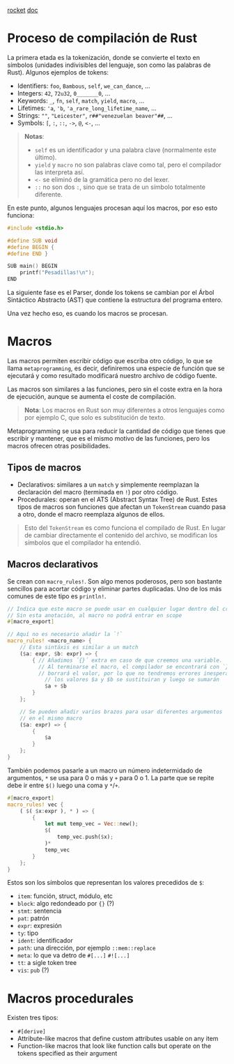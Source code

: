 [rocket](https://blog.logrocket.com/macros-in-rust-a-tutorial-with-examples/)
[doc](https://doc.rust-lang.org/book/ch19-06-macros.html)

# Proceso de compilación de Rust
La primera etada es la tokenización, donde se convierte el texto en símbolos
(unidades indivisibles del lenguaje, son como las palabras de Rust). Algunos
ejemplos de tokens:

+ Identifiers: `foo`, `Bambous`, `self`, `we_can_dance`, ...
+ Integers: `42`, `72u32`, `0_______0`, ...
+ Keywords: `_`, `fn`, `self`, `match`, `yield`, `macro`, ...
+ Lifetimes: `'a`, `'b`, `'a_rare_long_lifetime_name`, ...
+ Strings: `""`, `"Leicester"`, `r##"venezuelan beaver"##`, ...
+ Symbols: `[`, `:`, `::`, `->`, `@`, `<-`, ...

> **Notas**:
> + `self` es un identificador y una palabra clave (normalmente este último).
> + `yield` y `macro` no son palabras clave como tal, pero el compilador las
>   interpreta así.
> + `<-` se eliminó de la gramática pero no del lexer.
> + `::` no son dos `:`, sino que se trata de un símbolo totalmente diferente.

En este punto, algunos lenguajes procesan aquí los macros, por eso esto
funciona:

```c
#include <stdio.h>

#define SUB void
#define BEGIN {
#define END }

SUB main() BEGIN
    printf("Pesadillas!\n");
END
```

La siguiente fase es el Parser, donde los tokens se cambian por el Árbol
Sintáctico Abstracto (AST) que contiene la estructura del programa entero.

Una vez hecho eso, es cuando los macros se procesan.

# Macros
Las macros permiten escribir código que escriba otro código, lo que se llama
`metaprogramming`, es decir, definiremos una especie de función que se ejecutará
y como resultado modificará nuestro archivo de código fuente.

Las macros son similares a las funciones, pero sin el coste extra en la hora de
ejecución, aunque se aumenta el coste de compilación.

> **Nota**: Los macros en Rust son muy diferentes a otros lenguajes como por
> ejemplo C, que solo es substitución de texto.

Metaprogramming se usa para reducir la cantidad de código que tienes que
escribir y mantener, que es el mismo motivo de las funciones, pero los macros
ofrecen otras posibilidades.

## Tipos de macros
+ Declarativos: similares a un `match` y simplemente reemplazan la declaración
  del macro (terminada en `!`) por otro código.
+ Procedurales: operan en el ATS (Abstract Syntax Tree) de Rust. Estes tipos de
  macros son funciones que afectan un `TokenStream` cuando pasa a otro, donde el
  macro reemplaza algunos de ellos.

> Esto del `TokenStream` es como funciona el compilado de Rust. En lugar de
> cambiar directamente el contenido del archivo, se modifican los símbolos que
> el compilador ha entendió.

## Macros declarativos
Se crean con `macro_rules!`. Son algo menos poderosos, pero son bastante
sencillos para acortar código y eliminar partes duplicadas. Uno de los más
comunes de este tipo es `println!`.

```rs
// Indica que este macro se puede usar en cualquier lugar dentro del crate.
// Sin esta anotación, al macro no podrá entrar en scope
#[macro_export]

// Aquí no es necesario añadir la `!`
macro_rules! <macro_name> {
    // Esta sintáxis es similar a un match
    ($a: expr, $b: expr) => {
        { // Añadimos ´{}´ extra en caso de que creemos una variable.
          // Al terminarse el macro, el compilador se encontrará con `}` y
          // borrará el valor, por lo que no tendremos errores inesperados
            // los valores $a y $b se sustituiran y luego se sumarán
            $a + $b
        }
    };

    // Se pueden añadir varios brazos para usar diferentes argumentos
    // en el mismo macro
    ($a: expr) => {
        {
            $a
        }
    };
}
```

También podemos pasarle a un macro un número indetermidado de argumentos, `*` se
usa para 0 o más y `+` para 0 o 1. La parte que se repite debe ir entre `$()`
luego una coma y `*`/`+`.

```rs
#[macro_export]
macro_rules! vec {
    ( $( $x:expr ), * ) => {
        {
            let mut temp_vec = Vec::new();
            $(
                temp_vec.push($x);
            )*
            temp_vec
        }
    };
}
```

Estos son los símbolos que representan los valores precedidos de `$`:

+ `item`: función, struct, módulo, etc
+ `block`: algo redondeado por `{}` (?)
+ `stmt`: sentencia
+ `pat`: patrón
+ `expr`: expresión
+ `ty`: tipo
+ `ident`: identificador
+ `path`: una dirección, por ejemplo `::mem::replace`
+ `meta`: lo que va detro de `#[...]` `#![...]`
+ `tt`: a sigle token tree
+ `vis`: `pub` (?)

# Macros procedurales
Existen tres tipos:

+ `#[derive]`
+ Attribute-like macros that define custom attributes usable on any item
+ Function-like macros that look like function calls but operate on the tokens
  specified as their argument
